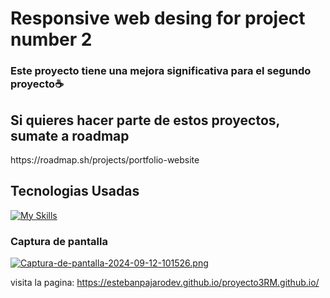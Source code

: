 # Responsive web desing for project number 2

<h3>Este proyecto tiene una mejora significativa para el segundo proyecto☕</h3>

<h2>Si quieres hacer parte de estos proyectos, sumate a roadmap</h2>
https://roadmap.sh/projects/portfolio-website

<h2>  
Tecnologias Usadas
</h2> 


[![My Skills](https://skillicons.dev/icons?i=html,css,bootstrap)](https://skillicons.dev)

<h3>Captura de pantalla</h3>

[![Captura-de-pantalla-2024-09-12-101526.png](https://i.postimg.cc/9fyYt6nW/Captura-de-pantalla-2024-09-12-101526.png)](https://postimg.cc/kVXS7pCZ)

visita la pagina: https://estebanpajarodev.github.io/proyecto3RM.github.io/
